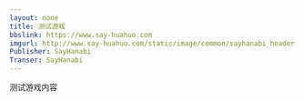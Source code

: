 ```yaml
---
layout: none
title: 测试游戏
bbslink: https://www.say-huahuo.com
imgurl: http://www.say-huahuo.com/static/image/common/sayhanabi_header.png
Publisher: SayHanabi
Transer: SayHanabi
---
```


测试游戏内容<!--more-->
